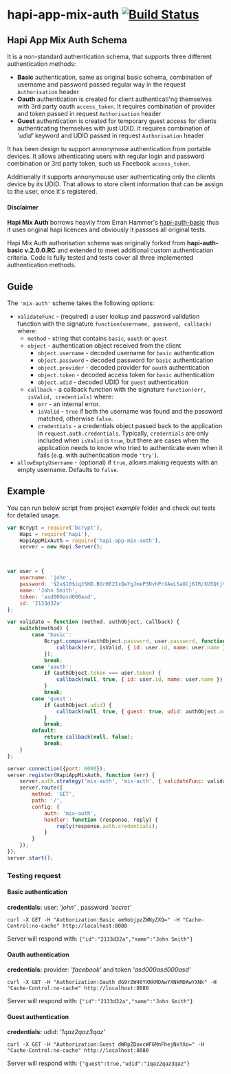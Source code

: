 # hapi-app-mix-auth [![Build Status](https://api.travis-ci.org/innocentio/hapi-app-mix-auth.png)](https://travis-ci.org/innocentio/hapi-app-mix-auth)

## Hapi App Mix Auth Schema

It is a non-standard authentication schema, that supports three different authentication methods:
 - **Basic** authentication, same as original basic schema, combination of username and password passed regular way in the request `Authorisation` header
 - **Oauth** authentication is created for client authenticati'ng themselves with 3rd party oauth `access_token`. It requires combination of provider and token passed in request `Authorisation` header
 - **Guest** authentication is created for temporary guest access for clients authenticating themselves with just UDID. It requires combination of _'udid'_ keyword and UDID passed in request `Authorisation` header  

It has been design tu support annonymose authentication from portable devices. 
It allows athenticating users with regular login and password combination or
3rd party token, such us Facebook `access_token`.

Additionally it supports annonymouse user authenticating only the clients device by its UDID. That allows to store client information that can be assign to the user, once it's registered.

#### Disclaimer

**Hapi Mix Auth** borrows heavily from Erran Hammer's [hapi-auth-basic](https://github.com/hapijs/hapi-auth-basic) thus it uses original hapi licences
and obviously it passses all original tests.

Hapi Mix Auth authorisation schema was originally forked from **hapi-auth-basic v.2.0.0.RC** and extended to meet additional custom authentication criteria. Code is fully tested and tests cover all three implemented
authentication methods. 

## Guide

The `'mix-auth'` scheme takes the following options:

- `validateFunc` - (required) a user lookup and password validation function with the signature `function(username, password, callback)` where:
    - `method` - string that contains `basic`, `oauth` or `quest`
	- `object` - authentication object received from the client
        - `object.username` - decoded username for `basic` authentication
        - `object.password` - decoded password for `basic` authentication
        - `object.provider` - decoded provider for `oauth` authentication
        - `object.token` - decoded access token for `basic` authentication
        - `object.udid` - decoded UDID for `guest` authentication
    - `callback` - a callback function with the signature `function(err, isValid, credentials)` where:
        - `err` - an internal error.
        - `isValid` - `true` if both the username was found and the password matched, otherwise `false`.
        - `credentials` - a credentials object passed back to the application in `request.auth.credentials`. Typically, `credentials` are only
          included when `isValid` is `true`, but there are cases when the application needs to know who tried to authenticate even when it fails (e.g. with authentication mode `'try'`).
- `allowEmptyUsername` - (optional) if `true`, allows making requests with an empty username. Defaults to `false`.

## Example

You can run below script from project _example_ folder and check out tests for detailed usage.

```javascript
var Bcrypt = require('bcrypt'),
    Hapi = require('hapi'),
    HapiAppMixAuth = require('hapi-app-mix-auth'),
    server = new Hapi.Server();



var user = {
    username: 'john',
    password: '$2a$10$iqJSHD.BGr0E2IxQwYgJmeP3NvhPrXAeLSaGCj6IR/XU5QtjVu5Tm',   // 'secret'
    name: 'John Smith',
    token: 'asd000asd000asd',
    id: '2133d32a'
};

var validate = function (method, authObject, callback) {
    switch(method) {
        case 'basic':
            Bcrypt.compare(authObject.password, user.password, function (err, isValid) {
                callback(err, isValid, { id: user.id, name: user.name });
            });
            break;
        case 'oauth':
            if (authObject.token === user.token) {
                callback(null, true, { id: user.id, name: user.name });
            }
            break;
        case 'guest':
            if (authObject.udid) {
                callback(null, true, { guest: true, udid: authObject.udid });
            }
            break;
        default:
            return callback(null, false);
            break;
    }
};

server.connection({port: 8080});
server.register(HapiAppMixAuth, function (err) {
    server.auth.strategy('mix-auth', 'mix-auth', { validateFunc: validate });
    server.route({
        method: 'GET',
        path: '/',
        config: {
            auth: 'mix-auth',
            handler: function (response, reply) {
                reply(response.auth.credentials);
            }
        }
    });
});
server.start();
```

### Testing request

#### Basic authentication

__credentials:__
user: _'john'_ , password _'secret'_

```
curl -X GET -H "Authorization:Basic am9objpzZWNyZXQ=" -H "Cache-Control:no-cache" http://localhost:8080
```

Server will respond with: `{"id":"2133d32a","name":"John Smith"}`

#### Oauth authentication

__credentials:__
provider: _'facebook'_ and token _'asd000asd000asd'_

```
curl -X GET -H "Authorization:Oauth dG9rZW46YXNkMDAwYXNkMDAwYXNk" -H "Cache-Control:no-cache" http://localhost:8080
```

Server will respond with: `{"id":"2133d32a","name":"John Smith"}`

#### Guest authentication

__credentials:__
udid: _'1qaz2qaz3qaz'_

```
curl -X GET -H "Authorization:Guest dWRpZDoxcWF6MnFhejNxYXo=" -H "Cache-Control:no-cache" http://localhost:8080
```

Server will respond with: `{"guest":true,"udid":"1qaz2qaz3qaz"}`


